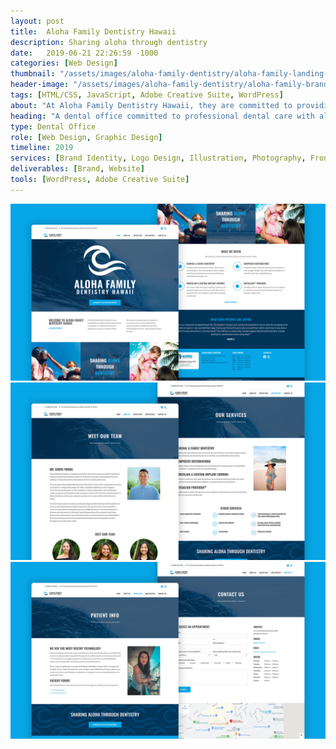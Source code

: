 ```yaml
---
layout: post
title:  Aloha Family Dentistry Hawaii
description: Sharing aloha through dentistry
date:   2019-06-21 22:26:59 -1000
categories: [Web Design]
thumbnail: "/assets/images/aloha-family-dentistry/aloha-family-landing-page.jpg"
header-image: "/assets/images/aloha-family-dentistry/aloha-family-branding.jpg"
tags: [HTML/CSS, JavaScript, Adobe Creative Suite, WordPress]
about: "At Aloha Family Dentistry Hawaii, they are committed to providing the best quality care for our patients in an office that will warmly welcome you as part of our dental family."
heading: "A dental office committed to professional dental care with aloha."
type: Dental Office
role: [Web Design, Graphic Design]
timeline: 2019
services: [Brand Identity, Logo Design, Illustration, Photography, Front-end Development]
deliverables: [Brand, Website]
tools: [WordPress, Adobe Creative Suite]
---
```

<img alt="Aloha Family Dentistry - Land Page" src="/assets/images/aloha-family-dentistry/aloha-family-landing-page.jpg">
<img alt="Aloha Family Dentistry - Meet Our Team" src="/assets/images/aloha-family-dentistry/aloha-family-meet-our-team-page.jpg">
<img alt="Aloha Family Dentistry - Patient Info Page" src="/assets/images/aloha-family-dentistry/aloha-family-patient-info-page.jpg">